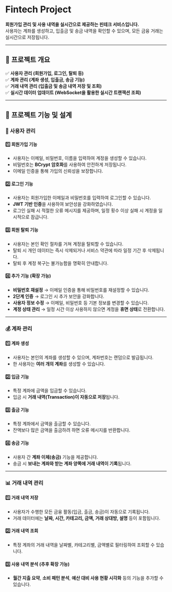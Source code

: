 # Fintech Project

**회원가입 관리 및 사용 내역을 실시간으로 제공하는 핀테크 서비스입니다.**  
사용자는 계좌를 생성하고, 입출금 및 송금 내역을 확인할 수 있으며, 모든 금융 거래는 실시간으로 저장됩니다.

---

## 📌 프로젝트 개요
✅ **사용자 관리 (회원가입, 로그인, 탈퇴 등)**  
✅ **계좌 관리 (계좌 생성, 입출금, 송금 기능)**  
✅ **거래 내역 관리 (입출금 및 송금 내역 저장 및 조회)**  
✅ **실시간 데이터 업데이트 (WebSocket을 활용한 실시간 트랜잭션 조회)**  

---

## 📌 프로젝트 기능 및 설계

### 👤 사용자 관리
#### 1️⃣ 회원가입 기능
- 사용자는 이메일, 비밀번호, 이름을 입력하여 계정을 생성할 수 있습니다.  
- 비밀번호는 **BCrypt 암호화**를 사용하여 안전하게 저장됩니다.  
- 이메일 인증을 통해 가입의 신뢰성을 보장합니다.  

#### 2️⃣ 로그인 기능
- 사용자는 회원가입한 이메일과 비밀번호를 입력하여 로그인할 수 있습니다.  
- **JWT 기반 인증**을 사용하여 보안성을 강화하였습니다.  
- 로그인 실패 시 적절한 오류 메시지를 제공하며, 일정 횟수 이상 실패 시 계정을 일시적으로 잠급니다.  

#### 3️⃣ 회원 탈퇴 기능
- 사용자는 본인 확인 절차를 거쳐 계정을 탈퇴할 수 있습니다.  
- 탈퇴 시 개인 데이터는 즉시 삭제되거나 서비스 약관에 따라 일정 기간 후 삭제됩니다.  
- 탈퇴 후 계정 복구는 불가능함을 명확히 안내합니다.  

#### 4️⃣ 추가 기능 (확장 가능)
- **비밀번호 재설정** → 이메일 인증을 통해 비밀번호를 재설정할 수 있습니다.  
- **2단계 인증** → 로그인 시 추가 보안을 강화합니다.  
- **사용자 정보 수정** → 이메일, 비밀번호 등 기본 정보를 변경할 수 있습니다.  
- **계정 상태 관리** → 일정 시간 이상 사용하지 않으면 계정을 **휴면 상태**로 전환합니다.  

---

### 💰 계좌 관리
#### 1️⃣ 계좌 생성
- 사용자는 본인의 계좌를 생성할 수 있으며, 계좌번호는 랜덤으로 발급됩니다.  
- 한 사용자는 **여러 개의 계좌**를 생성할 수 있습니다.  

#### 2️⃣ 입금 기능
- 특정 계좌에 금액을 입금할 수 있습니다.  
- 입금 시 **거래 내역(Transaction)이 자동으로 저장**됩니다.  

#### 3️⃣ 출금 기능
- 특정 계좌에서 금액을 출금할 수 있습니다.  
- 잔액보다 많은 금액을 출금하려 하면 오류 메시지를 반환합니다.  

#### 4️⃣ 송금 기능
- 사용자 간 **계좌 이체(송금)** 기능을 제공합니다.  
- 송금 시 **보내는 계좌와 받는 계좌 양쪽에 거래 내역이 기록**됩니다.  

---

### 📊 거래 내역 관리
#### 1️⃣ 거래 내역 저장
- 사용자가 수행한 모든 금융 활동(입금, 출금, 송금)이 자동으로 기록됩니다.  
- 거래 데이터에는 **날짜, 시간, 카테고리, 금액, 거래 상대방, 설명** 등이 포함됩니다.  

#### 2️⃣ 거래 내역 조회
- 특정 계좌의 거래 내역을 날짜별, 카테고리별, 금액별로 필터링하여 조회할 수 있습니다.  

#### 3️⃣ 사용 내역 분석 (추후 확장 가능)
- **월간 지출 요약**, **소비 패턴 분석**, **예산 대비 사용 현황 시각화** 등의 기능을 추가할 수 있습니다.  
